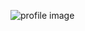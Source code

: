 ![profile image](https://avatars.githubusercontent.com/u/24848916?s=400&u=fabe202e22042ec96a0a3f9c588c26279fdf29c1&v=4)
